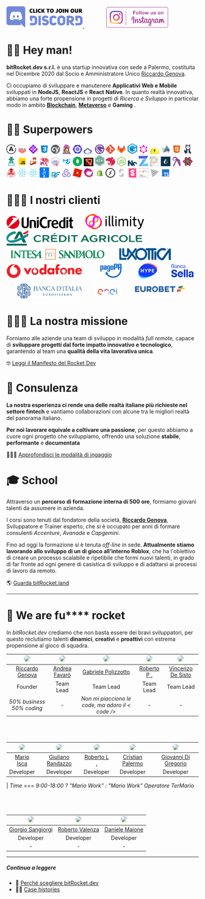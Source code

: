 <a href="https://discord.gg/EhwCjs5r5u" target="_blank">
<img src="/assets/images/join-discord.png" width=200px alt='Join Discord Server' title='Join Discord Server'>
</a> &nbsp;&nbsp;&nbsp;&nbsp;&nbsp;&nbsp;
<a href='https://www.instagram.com/bitrocket.dev/' target="_blank">
<img style='margin-left: 30px' src="/assets/images/follow-us-on-instagram.png" height=54px alt='Follow Us On Instagram' title='Follow Us On Instagram'>
</a>

# 👊🏾 Hey man!

**bitRocket.dev s.r.l.** è una startup innovativa con sede a Palermo, costituita nel Dicembre 2020 dal Socio e Amministratore Unico [Riccardo Genova](https://github.com/riccardogenova-bitrocketdev).

Ci occupiamo di sviluppare e manutenere **Applicativi Web e Mobile** sviluppati in **NodeJS**, **ReactJS** e **React** **Native**. In quanto realtà innovativa, abbiamo una forte propensione in progetti di _Ricerca e Sviluppo_ in particolar modo in ambito **[Blockchain](https://github.com/bitRocket-dev/.github/blob/main/pages/BLOCKCHAIN.md)**, **[Metaverso](https://github.com/bitRocket-dev/.github/blob/main/pages/METAVERSE.md)** e **Gaming** .

# 💪🏻 Superpowers

<p> <img src="/assets/stack/apollographql.svg" width=25px alt='Apollo Graph' title='Apollo Graph'> <img src="/assets/stack/chartjs.png" width=25px alt='ChartJS' title='ChartJS'> <img src="/assets/stack/commitizen.png" width=25px alt='Commitizen' title='Commitizen'> <img src="/assets/stack/css.svg" width=25px alt='Css' title='Css'> <img src="/assets/stack/cypress.svg" width=25px alt='Cypress' title='Cypress'> <img src="/assets/stack/emotionjs.png" width=25px alt='Emotionjs' title='Emotionjs'> <img src="/assets/stack/eslint.svg" width=25px alt='Eslint' title='Eslint'> <img src="/assets/stack/ethers.png" width=25px alt='Ethers' title='Ethers'> <img src="/assets/stack/gatsby.svg" width=25px alt='Gatsby' title='Gatsby'> <img src="/assets/stack/git.png" width=25px alt='Git' title='Git'> <img src="/assets/stack/gitlab.webp" width=25px alt='Gitlab' title='Gitlab'> <img src="/assets/stack/gitpod.png" width=25px alt='Gitpod' title='Gitpod'> <img src="/assets/stack/graphql.svg" width=25px alt='Graphql' title='Graphql'> <img src="/assets/stack/hardhat.png" width=25px alt='Hardhat' title='Hardhat'> <img src="/assets/stack/highcharts.svg" width=25px alt='Highcharts' title='Highcharts'> <img src="/assets/stack/html.svg" width=25px alt='Html' title='Html'> <img src="/assets/stack/husky.svg" width=25px alt='Husky' title='Husky'> <img src="/assets/stack/i18next.png" width=25px alt='I18next' title='I18next'> <img src="/assets/stack/javascript.svg" width=25px alt='Javascript' title='Javascript'> <img src="/assets/stack/jest.svg" width=25px alt='Jest' title='Jest'> <img src="/assets/stack/lerna.png" width=25px alt='Lerna' title='Lerna'> <img src="/assets/stack/liquid.png" width=25px alt='Liquid' title='Liquid'> <img src="/assets/stack/material-ui.png" width=25px alt='Material ui' title='Material ui'> <img src="/assets/stack/mongodb.svg" width=25px alt='Mongodb' title='Mongodb'> <img src="/assets/stack/mswjs.png" width=25px alt='Mswjs' title='Mswjs'> <img src="/assets/stack/nativebase.jpeg" width=25px alt='Nativebase' title='Nativebase'> <img src="/assets/stack/nestjs.svg" width=25px alt='Nestjs' title='Nestjs'> <img src="/assets/stack/nodejs.svg" width=25px alt='Nodejs' title='Nodejs'> <img src="/assets/stack/nx.png" width=25px alt='Nx' title='Nx'> <img src="/assets/stack/openzeppelin.png" width=25px alt='Openzeppelin' title='Openzeppelin'> <img src="/assets/stack/prettier.svg" width=25px alt='Prettier' title='Prettier'> <img src="/assets/stack/prismajs.png" width=25px alt='Prismajs' title='Prismajs'> <img src="/assets/stack/ramdajs.png" width=25px alt='Ramdajs' title='Ramdajs'> <img src="/assets/stack/react-query.svg" width=25px alt='React query' title='React query'> <img src="/assets/stack/react-testing-library.png" width=25px alt='React testing library' title='React testing library'> <img src="/assets/stack/reactjs.svg" width=25px alt='Reactjs' title='Reactjs'> <img src="/assets/stack/reactnative.svg" width=25px alt='Reactnative' title='Reactnative'> <img src="/assets/stack/recoil.png" width=25px alt='Recoil' title='Recoil'> <img src="/assets/stack/redux-form.jpeg" width=25px alt='Redux form' title='Redux form'> <img src="/assets/stack/redux.svg" width=25px alt='Redux' title='Redux'> <img src="/assets/stack/roblox.webp" width=25px alt='Roblox' title='Roblox'> <img src="/assets/stack/rxjs.svg" width=25px alt='Rxjs' title='Rxjs'> <img src="/assets/stack/shopify.png" width=25px alt='Shopify' title='Shopify'> <img src="/assets/stack/socket-io.svg" width=25px alt='Socket io' title='Socket io'> <img src="/assets/stack/solidity.svg" width=25px alt='Solidity' title='Solidity'> <img src="/assets/stack/storybook.svg" width=25px alt='Storybook' title='Storybook'> <img src="/assets/stack/styled-components.png" width=25px alt='Styled components' title='Styled-components'> <img src="/assets/stack/threejs.png" width=25px alt='Threejs' title='Threejs'> <img src="/assets/stack/typescript.svg" width=25px alt='Typescript' title='Typescript'> </p>

# 👨🏻‍💻 I nostri clienti

<img src="/assets/clients/unicredit_logo.png" height=35px alt='Unicredit' title='Unicredit'> &nbsp;&nbsp;&nbsp;&nbsp;&nbsp;&nbsp; <img src="/assets/clients/illimiti_logo.png" height=40px  alt='Illimity Bank' title='Illimity Bank'> &nbsp;&nbsp;&nbsp;&nbsp;&nbsp;&nbsp; <img src="/assets/clients/creditagricole_logo.png" height=40px   alt='Crédit Agricole' title='Crédit Agricole'> &nbsp;&nbsp;&nbsp;&nbsp;&nbsp;&nbsp; <img src="/assets/clients/bancaintesa_logo.png" height=40px alt='Banca Intesa' title='Banca Intesa'> &nbsp;&nbsp;&nbsp;&nbsp;&nbsp;&nbsp; <img src="/assets/clients/luxottica_logo.png" height=40px alt='Luxottica' title='Luxottica'> &nbsp;&nbsp;&nbsp;&nbsp;&nbsp;&nbsp; <img src="/assets/clients/vodafone_logo.png" height=40px alt='Vodafone' title='Vodafone'> &nbsp;&nbsp;&nbsp;&nbsp;&nbsp;&nbsp; <img src="/assets/clients/pagopa_logo.png" height=40px alt='PagoPA' title='PagoPA'> &nbsp;&nbsp;&nbsp;&nbsp;&nbsp;&nbsp; <img src="/assets/clients/hype_logo.png" height=40px alt='Hype' title='Hype'> &nbsp;&nbsp;&nbsp;&nbsp;&nbsp;&nbsp; <img src="/assets/clients/bancasella_logo.png" height=40px  alt='Banca Sella' title='Banca Sella'> &nbsp;&nbsp;&nbsp;&nbsp;&nbsp;&nbsp; <img src="/assets/clients/bancaditalia_logo.png" height=40px alt='Banca dItalia' title='Banca dItalia'> &nbsp;&nbsp;&nbsp;&nbsp;&nbsp;&nbsp; <img src="/assets/clients/enel_logo.png" height=40px  alt='Enel' title='Enel'> &nbsp;&nbsp;&nbsp;&nbsp;&nbsp;&nbsp; <img src="/assets/clients/eurobet_logo.png" height=40px style=padding:5px  alt='Eurobet' title='Eurobet'>

# 🧑🏽‍🚀 La nostra missione

Forniamo alle aziende una team di sviluppo in modalità _full remote,_ capace di **sviluppare progetti dal forte impatto innovativo e tecnologico**, garantendo al team una **qualità della vita lavorativa unica**.

🤓 [Leggi il Manifesto del Rocket Dev](https://github.com/bitRocket-dev/.github/blob/main/pages/MANIFEST.md)

# 👔 Consulenza

**La nostra esperienza ci rende una delle realtà italiane più richieste nel settore fintech** e vantiamo collaborazioni con alcune tra le migliori realtà del panorama italiano.

**Per noi lavorare equivale a coltivare una passione**, per questo abbiamo a cuore ogni progetto che sviluppiamo, offrendo una soluzione **stabile**, **performante** e **documentata**

🕵🏻‍♂️ [Approfondisci le modalità di ingaggio](https://github.com/bitRocket-dev/.github/blob/main/pages/ABOUT.md)

# 🎓 School

Attraverso un **percorso di formazione interna di 500 ore**, formiamo giovani talenti da assumere in azienda.

I corsi sono tenuti dal fondatore della società, **[Riccardo Genova](https://github.com/riccardogenova-bitrocketdev)**, Sviluppatore e Trainer esperto, che si è occupato per anni di formare consulenti _Accenture_, _Avanade_ e _Capgemini_.

Fino ad oggi la formazione si è tenuta _off-line_ in sede. **Attualmente stiamo lavorando allo sviluppo di un di gioco all’interno Roblox**, che ha l'obiettivo di creare un processo scalabile e ripetibile che formi nuovi talenti, in grado di far fronte ad ogni genere di casistica di sviluppo e di adattarsi ai processi di lavoro da remoto.

🌎 [Guarda bitRocket.land](https://github.com/bitRocket-dev/.github/blob/main/projects/BITROCKET_LAND.md)

---

# 🚀 We are fu\*\*\*\* rocket

In _bitRocket.dev_ crediamo che non basta essere dei bravi sviluppatori, per questo reclutiamo talenti **dinamici**, **creativi** e **proattivi** con estrema propensione al gioco di squadra.

| <img src="https://github.com/riccardogenova-bitrocketdev.png" width="50px" style="border-radius: 50px"> | <img src="https://github.com/andreafavaro-bitrocketdev.png" width="50px" style="border-radius: 50px"> | <img src="https://github.com/gabrielepolizzotto-bitrocketdev.png" width="50px" style="border-radius: 50px"> | <img src="https://github.com/robertoportaluri-bitrocketdev.png" width="50px" style="border-radius: 50px"> | <img src="https://github.com/vincenzodesisto-bitrocketdev.png" width="50px" style="border-radius: 50px"> |
| :-----------------------------------------------------------------------------------------------------: | :---------------------------------------------------------------------------------------------------: | :---------------------------------------------------------------------------------------------------------: | :-------------------------------------------------------------------------------------------------------: | :------------------------------------------------------------------------------------------------------: |
|                    [Riccardo Genova](https://github.com/riccardogenova-bitrocketdev)                    |          [Andrea Favarò](https://github.com/bitRocket-dev/.github/blob/main/cv/ANDREA_CV.MD)          |         [Gabriele Polizzotto](https://github.com/bitRocket-dev/.github/blob/main/cv/GABRIELE_CV.md)         |           [Roberto P .](https://github.com/bitRocket-dev/.github/blob/main/cv/ROBERTO_P_CV.md)            |        [Vincenzo De Sisto](https://github.com/bitRocket-dev/.github/blob/main/cv/VINCENZO_CV.md)         |
|                                                 Founder                                                 |                                               Team Lead                                               |                                                  Team Lead                                                  |                                                 Team Lead                                                 |                                                Team Lead                                                 |
|                                        _50% business 50% coding_                                        |                                                   -                                                   |                              _Non mi piacciono le code, ma adoro il < code />_                              |                                                     -                                                     |                                                    -                                                     |

<div style="margin-bottom: 68px"></div>

| <img src="https://github.com/marioisca-bitrocketdev.png" width="50px" style="border-radius: 50px"> | <img src="https://github.com/giulianorandazzo-bitrocketdev.png" width="50px" style="border-radius: 50px"> | <img src="https://github.com/robertolaporta-bitrocketdev.png" width="50px" style="border-radius: 50px"> | <img src="https://github.com/cristianpalermo-bitrocketdev.png" width="50px" style="border-radius: 50px"> | <img src="https://github.com/giovannidigregorio-bitrocketdev.png" width="50px" style="border-radius: 50px"> |
| :------------------------------------------------------------------------------------------------: | :-------------------------------------------------------------------------------------------------------: | :-----------------------------------------------------------------------------------------------------: | :------------------------------------------------------------------------------------------------------: | :---------------------------------------------------------------------------------------------------------: |
|          [Mario Isca](https://github.com/bitRocket-dev/.github/blob/main/cv/MARIO_CV.md)           |         [Giuliano Randazzo](https://github.com/bitRocket-dev/.github/blob/main/cv/GIULIANO_CV.md)         |          [Roberto L .](https://github.com/bitRocket-dev/.github/blob/main/cv/ROBERTO_L_CV.md)           |         [Cristian Palermo](https://github.com/bitRocket-dev/.github/blob/main/cv/CRISTIAN_CV.md)         |        [Giovanni Di Gregorio](https://github.com/bitRocket-dev/.github/blob/main/cv/GIOVANNI_CV.md)         |
|                                             Developer                                              |                                                 Developer                                                 |                                                Developer                                                |                                                Developer                                                 |                                                  Developer                                                  |

| _Time === 9:00-18:00 ? "Mario Work" : "Mario Work" Operatore TerMario_

<div style="margin-bottom: 68px"></div>

| <img src="https://github.com/giorgiosangiorgi-bitrocketdev.png" width="50px" style="border-radius: 50px"> | <img src="https://github.com/robertovalenza-bitrocketdev.png" width="50px" style="border-radius: 50px"> | <img src="https://github.com/danielemaione-bitrocketdev.png" width="50px" style="border-radius: 50px"> |
| :-------------------------------------------------------------------------------------------------------: | :-----------------------------------------------------------------------------------------------------: | :----------------------------------------------------------------------------------------------------: |
|         [Giorgio Sangiorgi](https://github.com/bitRocket-dev/.github/blob/main/cv/GIORGIO_CV.md)          |                                           [Roberto Valenza]()                                           |                                           [Daniele Maione]()                                           |
|                                                 Developer                                                 |                                                Developer                                                |                                               Developer                                                |
|                                                     -                                                     |                                                    -                                                    |                                                   -                                                    |

---

##### Continua a leggere

- 🚀 [Perché scegliere bitRocket.dev](https://github.com/bitRocket-dev/.github/blob/main/pages/WHY_BITROCKET-DEV.md)
- 💪🏻 [Case histories](https://github.com/bitRocket-dev/.github/blob/main/profile/CASE_HISTORIES.md)
